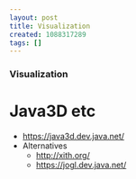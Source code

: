 ```yaml
---
layout: post
title: Visualization
created: 1088317289
tags: []
---
```

### Visualization

# Java3D etc
* <https://java3d.dev.java.net/>
* Alternatives
    * <http://xith.org/>
    * <https://jogl.dev.java.net/>
